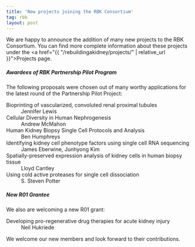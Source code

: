 ```yaml
---
title: 'New projects joining the RBK Consortium'
tag: rbk
layout: post
---
```


We are happy to announce the addition of many new projects to the RBK Consortium. You can find more complete information about these projects under the <a href="{{ "/rebuildingakidney/projects/" | relative_url }}">Projects</a> page.

##### Awardees of RBK Partnership Pilot Program

The following proposals were chosen out of many worthy applications for the latest round of the Partnership Pilot Project:

  <dl>
    <dt>Bioprinting of vascularized, convoluted renal proximal tubules</dt>
    <dd>Jennifer Lewis</dd>
    <dt>Cellular Diversity in Human Nephrogenesis</dt>
    <dd>Andrew McMahon</dd>
    <dt>Human Kidney Biopsy Single Cell Protocols and Analysis</dt>
    <dd>Ben Humphreys</dd>
    <dt>Identifying kidney cell phenotype factors using single cell RNA sequencing</dt>
    <dd>James Eberwine, Junhyong Kim</dd>
    <dt>Spatially-preserved expression analysis of kidney cells in human biopsy tissue</dt>
    <dd>Lloyd Cantley</dd>
    <dt>Using cold active proteases for single cell dissociation</dt>
    <dd>S. Steven Potter</dd>
  </dl>

##### New R01 Grantee

We also are welcoming a new R01 grant:
<dl>
  <dt>Developing pro-regenerative drug therapies for acute kidney injury</dt>
  <dd>Neil Hukriede</dd>
</dl>

We welcome our new members and look forward to their contributions.
